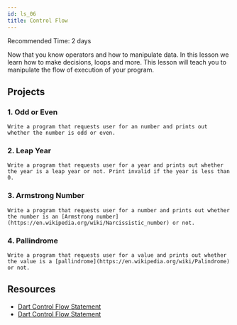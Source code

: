 ```yaml
---
id: ls_06
title: Control Flow
---
```

Recommended Time: 2 days

Now that you know operators and how to manipulate data. In this lesson we learn how to make decisions, loops and more. This lesson will teach you to manipulate the flow of execution of your program.

## Projects

### 1. Odd or Even

    Write a program that requests user for an number and prints out whether the number is odd or even.

### 2. Leap Year

    Write a program that requests user for a year and prints out whether the year is a leap year or not. Print invalid if the year is less than 0.

### 3. Armstrong Number

    Write a program that requests user for a number and prints out whether the number is an [Armstrong number](https://en.wikipedia.org/wiki/Narcissistic_number) or not.

### 4. Pallindrome

    Write a program that requests user for a value and prints out whether the value is a [pallindrome](https://en.wikipedia.org/wiki/Palindrome) or not.

## Resources
- [Dart Control Flow Statement](https://www.javatpoint.com/dart-control-flow-statement)
- [Dart Control Flow Statement](https://medium.com/@MrArc/dart-control-flow-statements-d2d6005604)